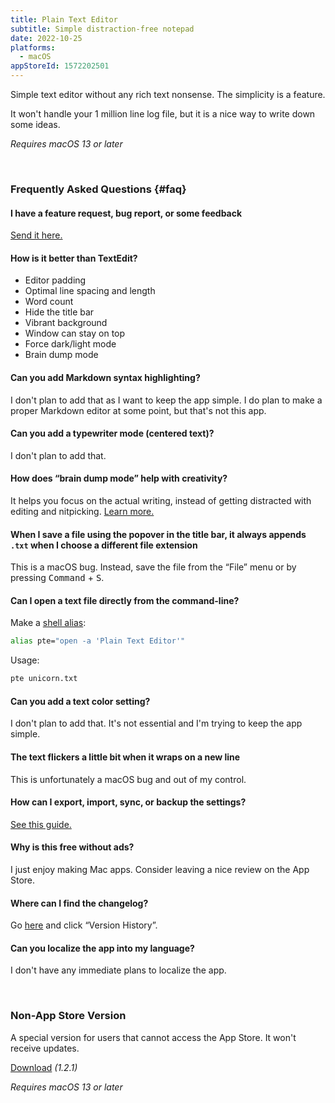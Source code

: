 ```yaml
---
title: Plain Text Editor
subtitle: Simple distraction-free notepad
date: 2022-10-25
platforms:
  - macOS
appStoreId: 1572202501
---
```


Simple text editor without any rich text nonsense. The simplicity is a feature.

It won't handle your 1 million line log file, but it is a nice way to write down some ideas.

*Requires macOS 13 or later*

<br>

### Frequently Asked Questions {#faq}

#### I have a feature request, bug report, or some feedback

[Send it here.](https://sindresorhus.com/feedback?product=Plain%20Text%20Editor&referrer=Website-FAQ)

#### How is it better than TextEdit?

- Editor padding
- Optimal line spacing and length
- Word count
- Hide the title bar
- Vibrant background
- Window can stay on top
- Force dark/light mode
- Brain dump mode

#### Can you add Markdown syntax highlighting?

I don't plan to add that as I want to keep the app simple. I do plan to make a proper Markdown editor at some point, but that's not this app.

#### Can you add a typewriter mode (centered text)?

I don't plan to add that.

#### How does “brain dump mode” help with creativity?

It helps you focus on the actual writing, instead of getting distracted with editing and nitpicking. [Learn more.](https://writingcooperative.com/how-the-brain-dump-method-can-boost-your-writing-output-881089bb897a)

#### When I save a file using the popover in the title bar, it always appends `.txt` when I choose a different file extension

This is a macOS bug. Instead, save the file from the “File” menu or by pressing <kbd>Command</kbd> + <kbd>S</kbd>.

#### Can I open a text file directly from the command-line?

Make a [shell alias](https://shapeshed.com/unix-alias/):

```sh
alias pte="open -a 'Plain Text Editor'"
```

Usage:

```sh
pte unicorn.txt
```

#### Can you add a text color setting?

I don't plan to add that. It's not essential and I'm trying to keep the app simple.

#### The text flickers a little bit when it wraps on a new line

This is unfortunately a macOS bug and out of my control.

#### How can I export, import, sync, or backup the settings?

[See this guide.](https://github.com/sindresorhus/guides/blob/main/backup-app-settings.md)

#### Why is this free without ads?

I just enjoy making Mac apps. Consider leaving a nice review on the App Store.

#### Where can I find the changelog?

Go [here](https://apps.apple.com/app/id1572202501) and click “Version History”.

#### Can you localize the app into my language?

I don't have any immediate plans to localize the app.

<br>

### Non-App Store Version

A special version for users that cannot access the App Store. It won't receive updates.

[Download](https://dsc.cloud/sindresorhus/Plain-Text-Editor-1.2.1-1668625106) *(1.2.1)*

*Requires macOS 13 or later*
